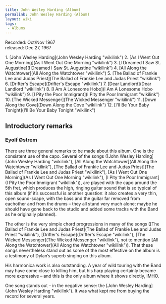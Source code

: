 ```yaml
---
title: John Wesley Harding (Album)
permalink: John Wesley Harding (Album)
layout: wiki
tags:
 - Albums
---
```


Recorded: Oct/Nov 1967  
released: Dec 27, 1967

<div id="songs">
1.  [John Wesley Harding](John Wesley Harding "wikilink")
2.  [As I Went Out One Morning](As I Went Out One Morning "wikilink")
3.  [I Dreamed I Saw St.
    Augustine](I Dreamed I Saw St. Augustine "wikilink")
4.  [All Along the Watchtower](All Along the Watchtower "wikilink")
5.  [The Ballad of Frankie Lee and Judas
    Priest](The Ballad of Frankie Lee and Judas Priest "wikilink")
6.  [Drifter's Escape](Drifter's Escape "wikilink")
7.  [Dear Landlord](Dear Landlord "wikilink")
8.  [I Am A Lonesome Hobo](I Am A Lonesome Hobo "wikilink")
9.  [I Pity the Poor Immigrant](I Pity the Poor Immigrant "wikilink")
10. [The Wicked Messenger](The Wicked Messenger "wikilink")
11. [Down Along the Cove](Down Along the Cove "wikilink")
12. [I'll Be Your Baby Tonight](I'll Be Your Baby Tonight "wikilink")

</div>
<div id="intro">
<h2>
Introductory remarks

</h2>
<h3>
Eyolf Østrem

</h3>
There are three general remarks to be made about this album. One is the
consistent use of the capo. Several of the songs ([John Wesley
Harding](John Wesley Harding "wikilink"), [All Along the
Watchtower](All Along the Watchtower "wikilink"), [The Ballad of Frankie
Lee and Judas
Priest](The Ballad of Frankie Lee and Judas Priest "wikilink"), [As I
Went Out One Morning](As I Went Out One Morning "wikilink"), [I Pity the
Poor Immigrant](I Pity the Poor Immigrant "wikilink")), are played with
the capo around the 5th fret, which produces the high, ringing guitar
sound that is so typical of this album (if it’s successful is another
question: it also creates a very thin, open sound-scape, with the bass
and the guitar far removed from eachother and from the drums – they all
stand very much alone; maybe he should have gone back to the studio and
added some tracks with the Band as he originally planned).

The other is the very simple chord progressions in many of the songs
([The Ballad of Frankie Lee and Judas
Priest](The Ballad of Frankie Lee and Judas Priest "wikilink"),
[Drifter's Escape](Drifter's Escape "wikilink"), [The Wicked
Messenger](The Wicked Messenger "wikilink"), not to mention [All Along
the Watchtower](All Along the Watchtower "wikilink")). That these songs
nevertheless stand out as some of the most effective on the album is a
testimony of Dylan’s superb singing on this album.

His harmonica work is also outstanding. A year of wild touring with the
Band may have come close to killing him, but his harp playing certainly
became more expressive – and this is the only album where it shows
directly, IMHO.

One song stands out – in the negative sense: the [John Wesley
Harding](John Wesley Harding "wikilink"). It was what kept me from
buying the record for several years.

</div>

